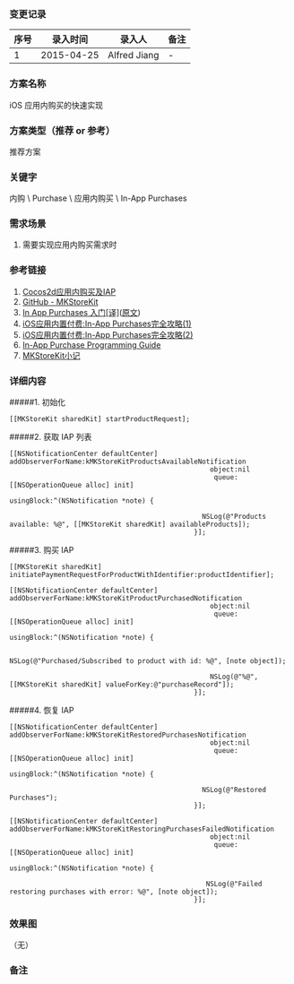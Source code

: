### 变更记录
| 序号 | 录入时间 | 录入人 | 备注 |
| -- | -- | -- | -- |
| 1 | 2015-04-25 | Alfred Jiang | - |

### 方案名称
iOS 应用内购买的快速实现

### 方案类型（推荐 or 参考）
推荐方案

### 关键字
内购 \ Purchase \ 应用内购买 \ In-App Purchases

### 需求场景
1. 需要实现应用内购买需求时

### 参考链接

1. [Cocos2d应用内购买及IAP](http://www.maiziedu.com/lesson/2202/)
2. [GitHub - MKStoreKit](https://github.com/MugunthKumar/MKStoreKit)
3. [In App Purchases 入门[译]](http://www.cnblogs.com/zilongshanren/archive/2012/01/15/2190193.html)([原文](http://www.raywenderlich.com/21081/introduction-to-in-app-purchases-in-ios-6-tutorial))
4. [iOS应用内置付费:In-App Purchases完全攻略(1)](http://mobile.51cto.com/hot-410061.htm)
5. [iOS应用内置付费:In-App Purchases完全攻略(2)](http://mobile.51cto.com/hot-410061_1.htm)
6. [In-App Purchase Programming Guide](https://developer.apple.com/library/ios/documentation/NetworkingInternet/Conceptual/StoreKitGuide/Introduction.html)
7. [MKStoreKit小记](http://www.99css.com/1296/)

### 详细内容

#####1. 初始化

    [[MKStoreKit sharedKit] startProductRequest];

#####2. 获取 IAP 列表



    [[NSNotificationCenter defaultCenter] addObserverForName:kMKStoreKitProductsAvailableNotification
                                                      object:nil
                                                       queue:[[NSOperationQueue alloc] init]
                                                  usingBlock:^(NSNotification *note) {

                                                    NSLog(@"Products available: %@", [[MKStoreKit sharedKit] availableProducts]);
                                                  }];

#####3. 购买 IAP

    [[MKStoreKit sharedKit] initiatePaymentRequestForProductWithIdentifier:productIdentifier];

    [[NSNotificationCenter defaultCenter] addObserverForName:kMKStoreKitProductPurchasedNotification
                                                      object:nil
                                                       queue:[[NSOperationQueue alloc] init]
                                                  usingBlock:^(NSNotification *note) {

                                                      NSLog(@"Purchased/Subscribed to product with id: %@", [note object]);

                                                      NSLog(@"%@", [[MKStoreKit sharedKit] valueForKey:@"purchaseRecord"]);
                                                  }];

#####4. 恢复 IAP

    [[NSNotificationCenter defaultCenter] addObserverForName:kMKStoreKitRestoredPurchasesNotification
                                                      object:nil
                                                       queue:[[NSOperationQueue alloc] init]
                                                  usingBlock:^(NSNotification *note) {

                                                    NSLog(@"Restored Purchases");
                                                  }];

    [[NSNotificationCenter defaultCenter] addObserverForName:kMKStoreKitRestoringPurchasesFailedNotification
                                                      object:nil
                                                       queue:[[NSOperationQueue alloc] init]
                                                  usingBlock:^(NSNotification *note) {

                                                     NSLog(@"Failed restoring purchases with error: %@", [note object]);
                                                  }];

### 效果图
（无）

### 备注
